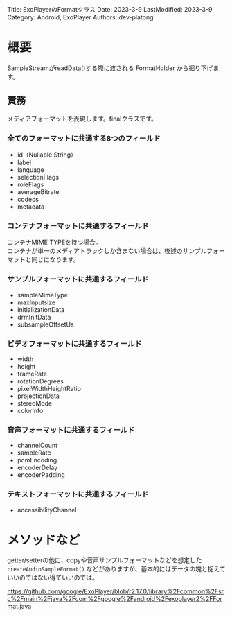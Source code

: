 Title: ExoPlayerのFormatクラス
Date: 2023-3-9
LastModified: 2023-3-9
Category: Android, ExoPlayer
Authors: dev-platong

# 概要

SampleStreamがreadData()する際に渡される FormatHolder から掘り下げます。

## 責務

メディアフォーマットを表現します。finalクラスです。

### 全てのフォーマットに共通する8つのフィールド

- id（Nullable String）
- label
- language
- selectionFlags
- roleFlags
- averageBitrate
- codecs
- metadata

### コンテナフォーマットに共通するフィールド

コンテナMIME TYPEを持つ場合。  
コンテナが単一のメディアトラックしか含まない場合は、後述のサンプルフォーマットと同じになります。

### サンプルフォーマットに共通するフィールド

- sampleMimeType
- maxInputsize
- initializationData
- drmInitData
- subsampleOffsetUs

### ビデオフォーマットに共通するフィールド

- width
- height
- frameRate
- rotationDegrees
- pixelWidthHeightRatio
- projectionData
- stereoMode
- colorInfo

### 音声フォーマットに共通するフィールド

- channelCount
- sampleRate
- pcmEncoding
- encoderDelay
- encoderPadding

### テキストフォーマットに共通するフィールド

- accessibilityChannel

# メソッドなど

getter/setterの他に、copyや音声サンプルフォーマットなどを想定した `createAudioSampleFormat()` などがありますが、基本的にはデータの塊と捉えていいのではない得ていいのでは。

https://github.com/google/ExoPlayer/blob/r2.17.0/library%2Fcommon%2Fsrc%2Fmain%2Fjava%2Fcom%2Fgoogle%2Fandroid%2Fexoplayer2%2FFormat.java